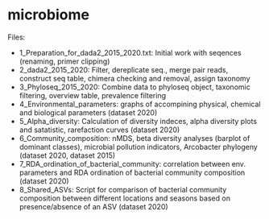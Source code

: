 # microbiome

Files:
- 1_Preparation_for_dada2_2015_2020.txt: Initial work with seqences (renaming, primer clipping)
- 2_dada2_2015_2020: Filter, dereplicate seq., merge pair reads, construct seq table, chimera checking and removal, assign taxonomy
- 3_Phyloseq_2015_2020: Combine data to phyloseq object, taxonomic filtering, overview table, prevalence filtering
- 4_Environmental_parameters: graphs of accompining physical, chemical and biological parameters (dataset 2020)
- 5_Alpha_diversity: Calculation of diversity indeces, alpha diversity plots and satatistic, rarefaction curves (dataset 2020)
- 6_Community_composition: nMDS, beta diversity analyses (barplot of dominant classes), microbial pollution indicators, Arcobacter phylogeny (dataset 2020, dataset 2015)
- 7_RDA_ordination_of_bacterial_community: correlation between env. parameters and RDA ordination of bacterial community composition (dataset 2020)
- 8_Shared_ASVs: Script for comparison of bacterial community composition between different locations and seasons based on presence/absence of an ASV (dataset 2020)
